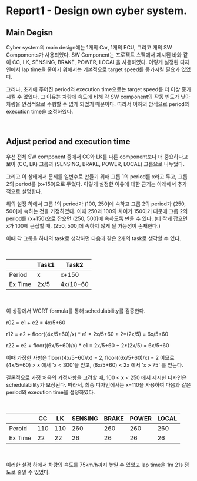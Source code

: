 # Report1 - Design own cyber system.

## Main Degisn

Cyber system의 main design에는 1개의 Car, 1개의 ECU, 그리고 개의 SW Compoments가 사용되었다.
SW Component는 프로젝트 스펙에서 제시된 바와 같이 CC, LK, SENSING, BRAKE, POWER, LOCAL을 사용하였다.
이렇게 설정된 디자인에서 lap time을 줄이기 위해서는 기본적으로 target speed를 증가시킬 필요가 있었다.

그러나, 초기에 주어진 period와 execution time으로는 target speed를 더 이상 증가시킬 수 없었다.
그 이유는 차량에 속도에 비해 각 SW component의 작동 빈도가 낮아 차량을 안정적으로 주행할 수
없게 되었기 때문이다. 따라서 이하의 방식으로 period와 execution time을 조정하였다.

</br>

## Adjust period and execution time

우선 전체 SW component 중에서 CC와 LK를 다른 component보다 더 중요하다고 보아
(CC, LK) 그룹과 (SENSING, BRAKE, POWER, LOCAL) 그룹으로 나누었다.

그리고 이 상태에서 문제를 일변수로 만들기 위해 그룹 1의 period를 x라고 두고, 그룹 2의 period를 (x+150)으로 두었다. 이렇게 설정한 이유에 대한 근거는 아래에서 추가적으로 설명한다.

위의 설정 하에서 그룹 1의 period가 (100, 250]에 속하고 그룹 2의 period가 (250, 500]에 속하는 것을 가정하였다. 이때 250과 100의 차이가 150이기 때문에 그룹 2의 period를 (x+150)으로 잡으면 (250, 500]에 속하도록 만들 수 있다. (더 작게 잡으면 x가 100에 근접할 때, (250, 500]에 속하지 않게 될 가능성이 존재한다.)

이때 각 그룹을 하나의 task로 생각하면 다음과 같은 2개의 task로 생각할 수 있다.

</br>

||Task1|Task2|
|---|---|---|
|Period|x|x+150|
|Ex Time|2x/5|4x/10+60|

</br>

이 상황에서 WCRT formula를 통해 schedulability를 검증한다.

r02 = e1 + e2 = 4x/5+60

r12 = e2 + floor((4x/5+60)/x) * e1 = 2x/5+60 + 2*(2x/5) = 6x/5+60

r22 = e2 + floor((6x/5+60)/x) * e1 = 2x/5+60 + 2*(2x/5) = 6x/5+60

이때 가정한 사항은 floor((4x/5+60)/x) = 2, floor((6x/5+60)/x) = 2 이므로
(4x/5+60) > x 에서 'x < 300'을 얻고, (6x/5+60) < 2x 에서 'x > 75' 를 얻는다.

결론적으로 가정 처음의 가정사항을 고려할 때, 100 < x < 250 에서 제시한 디자인은 schedulability가 보장된다.
따라서, 최종 디자인에서는 x=110을 사용하여 다음과 같은 period와 execution time을 설정하였다.

</br>

||CC|LK|SENSING|BRAKE|POWER|LOCAL|
|---|---|---|---|---|---|---|
|Peroid|110|110|260|260|260|260|
|Ex Time|22|22|26|26|26|26|

</br>

이러한 설정 하에서 차량의 속도를 75km/h까지 높일 수 있었고 lap time을 1m 21s 정도로 줄일 수 있었다.